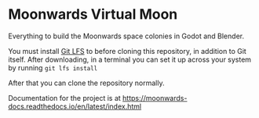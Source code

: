 # Moonwards Virtual Moon
Everything to build the Moonwards space colonies in Godot and Blender.

You must install [Git LFS](https://git-lfs.github.com/) to before cloning this repository, in addition to Git itself.
After downloading, in a terminal you can set it up across your system by running
    `git lfs install`
    
After that you can clone the repository normally.

Documentation for the project is at 
https://moonwards-docs.readthedocs.io/en/latest/index.html


    

 
 






